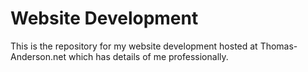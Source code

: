 # Website Development
This is the repository for my website development hosted at Thomas-Anderson.net which has details of me professionally.
